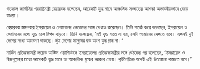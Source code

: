 গতকাল জার্মানির পররাষ্ট্রমন্ত্রী বেয়ারবক বলেছেন, আরেকটি যুদ্ধ মানে আঞ্চলিক সংঘাতের আশঙ্কা অভাবনীয়ভাবে বেড়ে যাওয়া।

বেয়ারবক মঙ্গলবার ইসরায়েল ও লেবাননের নেতাদের সঙ্গে দেখাও করেছেন। তিনি সতর্ক করে বলেছেন, ইসরায়েল ও লেবাননের মধ্যে যুদ্ধ হলে বিপদ বাড়বে। তিনি বলেছেন, ‘এই যুদ্ধ যাতে না হয়, সেটা আমাদের দেখতে হবে। এখনই দুই দেশের মধ্যে আক্রমণ বাড়ছে। দুই দেশের মানুষের বড় অংশ যুদ্ধ চান না।’

মার্কিন প্রতিরক্ষামন্ত্রী লয়েড অস্টিন ওয়াশিংটনে ইসরায়েলের প্রতিরক্ষামন্ত্রীর সঙ্গে বৈঠকের পর বলেছেন, ‘ইসরায়েল ও হিজবুল্লাহর মধ্যে আরেকটি যুদ্ধ মানে তা আঞ্চলিক যুদ্ধের আকার নেবে। কূটনৈতিক পথেই এই উত্তেজনা কমাতে হবে।’
